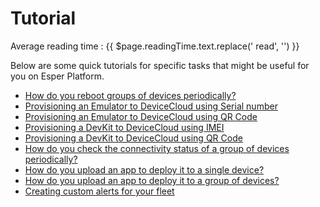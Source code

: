 # Tutorial
<div class="avg-reading-time">Average reading time : {{ $page.readingTime.text.replace(' read', '') }}</div>


Below are some quick tutorials for specific tasks that might be useful for you on Esper Platform.

- [How do you reboot groups of devices periodically?](./tutorials/group-actions.md)
- [Provisioning an Emulator to DeviceCloud using Serial number]()
- [Provisioning an Emulator to DeviceCloud using QR Code]()
- [Provisioning a DevKit to DeviceCloud using IMEI]()
- [Provisioning a DevKit to DeviceCloud using QR Code]()
- [How do you check the connectivity status of a group of devices periodically?]()
- [How do you upload an app to deploy it to a single device?]()
- [How do you upload an app to deploy it to a group of devices?]()
- [Creating custom alerts for your fleet]()





